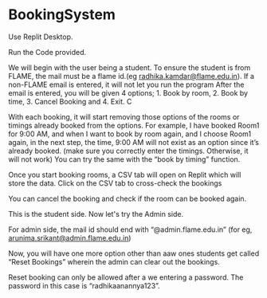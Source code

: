 # BookingSystem

Use Replit Desktop.

Run the Code provided. 

We will begin with the user being a student. To ensure the student is from FLAME, the mail must be a flame id.(eg radhika.kamdar@flame.edu.in). If a non-FLAME email is entered, it will not let you run the program
After the email is entered, you will be given 4 options; 1. Book by room, 2. Book by time, 3. Cancel Booking and 4. Exit. C

With each booking, it will start removing those options of the rooms or timings already booked from the options. For example, I have booked Room1 for 9:00 AM, and when I want to book by room again, and I choose Room1 again, in the next step, the time, 9:00 AM will not exist as an option since it’s already booked. (make sure you correctly enter the timings. Otherwise, it will not work)
You can try the same with the “book by timing” function. 

Once you start booking rooms, a CSV tab will open on Replit which will store the data. Click on the CSV tab to cross-check the bookings

You can cancel the booking and check if the room can be booked again.

This is the student side. Now let's try the Admin side. 

For admin side, the mail id should end with “@admin.flame.edu.in” (for eg, arunima.srikant@admin.flame.edu.in)

Now, you will have one more option other than aaw ones students get called “Reset Bookings” wherein the admin can clear out the bookings.

Reset booking can only be allowed after a we entering a password. The password in this case is “radhikaanannya123”. 
